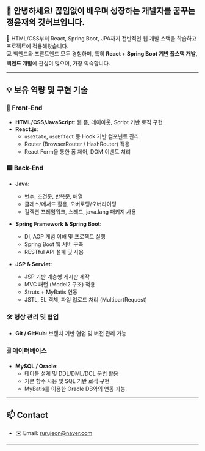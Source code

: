 ## 👋 안녕하세요! 끊임없이 배우며 성장하는 개발자를 꿈꾸는 정윤재의 깃허브입니다.

🌱 HTML/CSS부터 React, Spring Boot, JPA까지 전반적인 웹 개발 스택을 학습하고 프로젝트에 적용해왔습니다.  
💻 백엔드와 프론트엔드 모두 경험하며, 특히 **React + Spring Boot 기반 풀스택 개발, 백엔드 개발**에 관심이 많으며, 가장 익숙합니다.

---

## 💡 보유 역량 및 구현 기술

### 🔷 Front-End
- **HTML/CSS/JavaScript**: 웹 폼, 레이아웃, Script 기반 로직 구현
- **React.js**:  
  - `useState`, `useEffect` 등 Hook 기반 컴포넌트 관리  
  - Router (BrowserRouter / HashRouter) 적용  
  - React Form을 통한 폼 제어, DOM 이벤트 처리

### 🟨 Back-End
- **Java**:  
  - 변수, 조건문, 반복문, 배열  
  - 클래스/메서드 활용, 오버로딩/오버라이딩  
  - 컬렉션 프레임워크, 스레드, java.lang 패키지 사용

- **Spring Framework & Spring Boot**:  
  - DI, AOP 개념 이해 및 프로젝트 실행  
  - Spring Boot 웹 서버 구축  
  - RESTful API 설계 및 사용

- **JSP & Servlet**:  
  - JSP 기반 계층형 게시판 제작  
  - MVC 패턴 (Model2 구조) 적용  
  - Struts + MyBatis 연동  
  - JSTL, EL 객체, 파일 업로드 처리 (MultipartRequest)

### 🛠 형상 관리 및 협업
- **Git / GitHub**: 브랜치 기반 협업 및 버전 관리 가능

### 🗄 데이터베이스
- **MySQL / Oracle**:  
  - 테이블 설계 및 DDL/DML/DCL 문법 활용  
  - 기본 함수 사용 및 SQL 기반 로직 구현
  - MyBatis를 이용한 Oracle DB와의 연동 가능.

---

## 📫 Contact
- ✉️ Email: rurujeon@naver.com  

---

<!--
**rurujon/rurujon** is a ✨ _special_ ✨ repository because its `README.md` (this file) appears on your GitHub profile.

Here are some ideas to get you started:

- 🔭 I’m currently working on ...
- 🌱 I’m currently learning ...
- 👯 I’m looking to collaborate on ...
- 🤔 I’m looking for help with ...
- 💬 Ask me about ...
- 📫 How to reach me: ...
- 😄 Pronouns: ...
- ⚡ Fun fact: ...
-->
